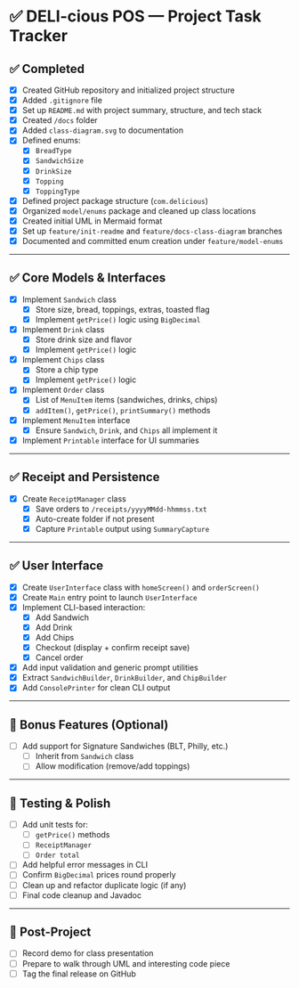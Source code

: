 # ✅ DELI-cious POS — Project Task Tracker

## ✅ Completed

- [x] Created GitHub repository and initialized project structure
- [x] Added `.gitignore` file
- [x] Set up `README.md` with project summary, structure, and tech stack
- [x] Created `/docs` folder
- [x] Added `class-diagram.svg` to documentation
- [x] Defined enums:
  - [x] `BreadType`
  - [x] `SandwichSize`
  - [x] `DrinkSize`
  - [x] `Topping`
  - [x] `ToppingType`
- [x] Defined project package structure (`com.delicious`)
- [x] Organized `model/enums` package and cleaned up class locations
- [x] Created initial UML in Mermaid format
- [x] Set up `feature/init-readme` and `feature/docs-class-diagram` branches
- [x] Documented and committed enum creation under `feature/model-enums`

---

## ✅ Core Models & Interfaces

- [x] Implement `Sandwich` class
  - [x] Store size, bread, toppings, extras, toasted flag
  - [x] Implement `getPrice()` logic using `BigDecimal`
- [x] Implement `Drink` class
  - [x] Store drink size and flavor
  - [x] Implement `getPrice()` logic
- [x] Implement `Chips` class
  - [x] Store a chip type
  - [x] Implement `getPrice()` logic
- [x] Implement `Order` class
  - [x] List of `MenuItem` items (sandwiches, drinks, chips)
  - [x] `addItem()`, `getPrice()`, `printSummary()` methods
- [x] Implement `MenuItem` interface
  - [x] Ensure `Sandwich`, `Drink`, and `Chips` all implement it
- [x] Implement `Printable` interface for UI summaries

---

## ✅ Receipt and Persistence

- [x] Create `ReceiptManager` class
  - [x] Save orders to `/receipts/yyyyMMdd-hhmmss.txt`
  - [x] Auto-create folder if not present
  - [x] Capture `Printable` output using `SummaryCapture`

---

## ✅ User Interface

- [x] Create `UserInterface` class with `homeScreen()` and `orderScreen()`
- [x] Create `Main` entry point to launch `UserInterface`
- [x] Implement CLI-based interaction:
  - [x] Add Sandwich
  - [x] Add Drink
  - [x] Add Chips
  - [x] Checkout (display + confirm receipt save)
  - [x] Cancel order
- [x] Add input validation and generic prompt utilities
- [x] Extract `SandwichBuilder`, `DrinkBuilder`, and `ChipBuilder`
- [x] Add `ConsolePrinter` for clean CLI output

---

## 🚧 Bonus Features (Optional)

- [ ] Add support for Signature Sandwiches (BLT, Philly, etc.)
  - [ ] Inherit from `Sandwich` class
  - [ ] Allow modification (remove/add toppings)

---

## 🚧 Testing & Polish

- [ ] Add unit tests for:
  - [ ] `getPrice()` methods
  - [ ] `ReceiptManager`
  - [ ] `Order total`
- [ ] Add helpful error messages in CLI
- [ ] Confirm `BigDecimal` prices round properly
- [ ] Clean up and refactor duplicate logic (if any)
- [ ] Final code cleanup and Javadoc

---

## 🧹 Post-Project

- [ ] Record demo for class presentation
- [ ] Prepare to walk through UML and interesting code piece
- [ ] Tag the final release on GitHub  
